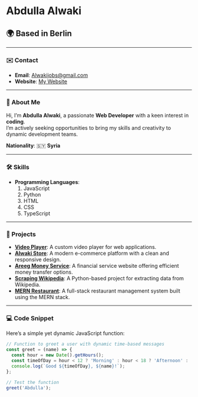 # Abdulla Alwaki  

## 🌍 Based in Berlin  

---  

### ✉️ Contact  

- **Email**: [Alwakijobs@gmail.com](mailto:Alwakijobs@gmail.com)  
- **Website**: [My Website](https://abdullaalwaki.github.io/AbdullaAlwaki/)  

---  

### 🌟 About Me  

Hi, I’m **Abdulla Alwaki**, a passionate **Web Developer** with a keen interest in **coding**.  
I’m actively seeking opportunities to bring my skills and creativity to dynamic development teams.  

**Nationality**: 🇸🇾 **Syria**  

---  

### 🛠️ Skills  

- **Programming Languages**:  
  1. JavaScript  
  2. Python  
  3. HTML  
  4. CSS  
  5. TypeScript  

---  

### 🚀 Projects  

- **[Video Player](https://abdullaalwaki.github.io/videoplyer/)**: A custom video player for web applications.  
- **[Alwaki Store](https://alwakistor.vercel.app/en)**: A modern e-commerce platform with a clean and responsive design.  
- **[Areeg Money Service](https://areegmoneyservice.com/)**: A financial service website offering efficient money transfer options.  
- **[Scraping Wikipedia](https://github.com/AbdullaAlwaki/ScrapingWikipedia/blob/main/My%20Project.ipynb)**: A Python-based project for extracting data from Wikipedia.  
- **[MERN Restaurant](https://mern-restaurant.onrender.com/)**: A full-stack restaurant management system built using the MERN stack.  

---  

### 💻 Code Snippet  

Here’s a simple yet dynamic JavaScript function:  

```javascript
// Function to greet a user with dynamic time-based messages
const greet = (name) => {
  const hour = new Date().getHours();
  const timeOfDay = hour < 12 ? 'Morning' : hour < 18 ? 'Afternoon' : 'Evening';
  console.log(`Good ${timeOfDay}, ${name}!`);
};

// Test the function
greet('Abdulla');
